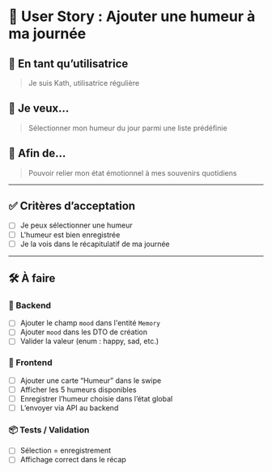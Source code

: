 # 🧠 User Story : Ajouter une humeur à ma journée

## 🎯 En tant qu’utilisatrice

> Je suis Kath, utilisatrice régulière

## 🧾 Je veux…

> Sélectionner mon humeur du jour parmi une liste prédéfinie

## 🧠 Afin de…

> Pouvoir relier mon état émotionnel à mes souvenirs quotidiens

---

## ✅ Critères d’acceptation

- [ ] Je peux sélectionner une humeur
- [ ] L'humeur est bien enregistrée
- [ ] Je la vois dans le récapitulatif de ma journée

---

## 🛠️ À faire

### 🔧 Backend

- [ ] Ajouter le champ `mood` dans l'entité `Memory`
- [ ] Ajouter `mood` dans les DTO de création
- [ ] Valider la valeur (enum : happy, sad, etc.)

### 🎨 Frontend

- [ ] Ajouter une carte “Humeur” dans le swipe
- [ ] Afficher les 5 humeurs disponibles
- [ ] Enregistrer l’humeur choisie dans l’état global
- [ ] L’envoyer via API au backend

### 📦 Tests / Validation

- [ ] Sélection = enregistrement
- [ ] Affichage correct dans le récap
